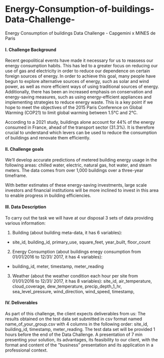 # Energy-Consumption-of-buildings-Data-Challenge-
Energy Consumption of buildings Data Challenge - Capgemini x MINES de Paris

#### I. Challenge Background

Recent geopolitical events have made it necessary for us to reassess our energy consumption habits. This has led to a greater focus on reducing our use of gas and electricity in order to reduce our dependence on certain foreign sources of energy. In order to achieve this goal, many people have begun to explore alternative sources of energy, such as solar and wind power, as well as more efficient ways of using traditional sources of energy. Additionally, there has been an increased emphasis on conservation and energy-saving measures, such as using energy-efficient appliances and implementing strategies to reduce energy waste. This is a key point if we hope to meet the objectives of the 2015 Paris Conference on Global Warming (COP21) to limit global warming between 1.5°C and 2°C.

According to a 2021 study, buildings alone account for 44% of the energy consumed in France, ahead of the transport sector (31.3%). It is therefore crucial to understand which levers can be used to reduce the consumption of buildings and renovate them efficiently.

#### II. Challenge goals

We’ll develop accurate predictions of metered building energy usage in the following areas: chilled water, electric, natural gas, hot water, and steam meters. The data comes from over 1,000 buildings over a three-year timeframe.

With better estimates of these energy-saving investments, large scale investors and financial institutions will be more inclined to invest in this area to enable progress in building efficiencies.

#### III. Data Description

To carry out the task we will have at our disposal 3 sets of data providing various information:
1.  Building (about building meta-data, it has 6 variables):
- site_id, building_id, primary_use, square_feet, year_built, floor_count

2. Energy Consumption (about buildings enegy consumption from 01/01/2016 to 12/31/ 2017, it has 4 variables):
- building_id, meter, timestamp, meter_reading

3. Weather (about the weather condition each hour per site from 01/01/2016 to 12/31/ 2017, it has 8 variables): site_id, air_temperature, cloud_coverage, dew_temperature, precip_depth_1_hr, sea_level_pressure, wind_direction, wind_speed, timestamp,

#### IV. Deliverables

As part of this challenge, the client expects deliverables from us:
The results obtained on the test data set submitted in csv format named name_of_your_group.csv with 4 columns in the following order: site_id, building_id, timestamp, meter_reading. The test data set will be provided 1 hours before the end of the Data Challenge.
A presentation of 7 min presenting your solution, its advantages, its feasibility to our client, with the format and content of the "business" presentation and its application in a professional context.
